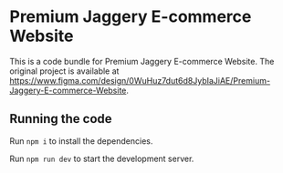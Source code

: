 # Premium Jaggery E-commerce Website

This is a code bundle for Premium Jaggery E-commerce Website. The original project is available at https://www.figma.com/design/0WuHuz7dut6d8JybIaJiAE/Premium-Jaggery-E-commerce-Website.

## Running the code

Run `npm i` to install the dependencies.

Run `npm run dev` to start the development server.